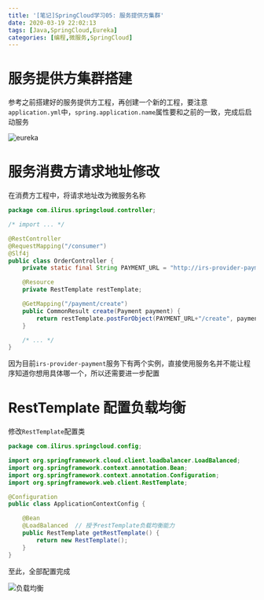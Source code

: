 ```yaml
---
title: '[笔记]SpringCloud学习05: 服务提供方集群'
date: 2020-03-19 22:02:13
tags: [Java,SpringCloud,Eureka]
categories: [编程,微服务,SpringCloud]
---
```


# 服务提供方集群搭建
参考之前搭建好的服务提供方工程，再创建一个新的工程，要注意`application.yml`中，`spring.application.name`属性要和之前的一致，完成后启动服务

![eureka](https://s1.ax1x.com/2020/03/19/86S86P.png)

<!-- more -->

# 服务消费方请求地址修改
在消费方工程中，将请求地址改为微服务名称
```java
package com.ilirus.springcloud.controller;

/* import ... */

@RestController
@RequestMapping("/consumer")
@Slf4j
public class OrderController {
    private static final String PAYMENT_URL = "http://irs-provider-payment/payment";

    @Resource
    private RestTemplate restTemplate;

    @GetMapping("/payment/create")
    public CommonResult create(Payment payment) {
        return restTemplate.postForObject(PAYMENT_URL+"/create", payment, CommonResult.class);
    }

    /* ... */
}
```
因为目前`irs-provider-payment`服务下有两个实例，直接使用服务名并不能让程序知道你想用具体哪一个，所以还需要进一步配置

# RestTemplate 配置负载均衡
修改`RestTemplate`配置类
```java
package com.ilirus.springcloud.config;

import org.springframework.cloud.client.loadbalancer.LoadBalanced;
import org.springframework.context.annotation.Bean;
import org.springframework.context.annotation.Configuration;
import org.springframework.web.client.RestTemplate;

@Configuration
public class ApplicationContextConfig {

    @Bean
    @LoadBalanced  // 授予restTemplate负载均衡能力
    public RestTemplate getRestTemplate() {
        return new RestTemplate();
    }
}
```

至此，全部配置完成

![负载均衡](https://s1.ax1x.com/2020/03/19/86kUKA.gif)
